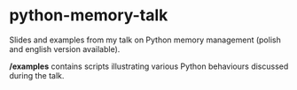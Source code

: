 # python-memory-talk
Slides and examples from my talk on Python memory management (polish and english version available).

__/examples__ contains scripts illustrating various Python behaviours discussed during the talk.
